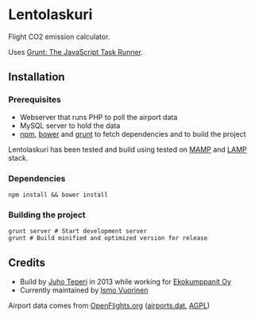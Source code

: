 Lentolaskuri
============

Flight CO2 emission calculator.

Uses [Grunt: The JavaScript Task Runner](http://gruntjs.com/getting-started).

## Installation ##

### Prerequisites ###
- Webserver that runs PHP to poll the airport data
- MySQL server to hold the data
- [npm](https://npmjs.org), [bower](http://bower.io) and [grunt](http://gruntjs.com) to fetch dependencies and to build the project

Lentolaskuri has been tested and build using tested on [MAMP](http://www.mamp.info) and [LAMP](http://en.wikipedia.org/wiki/LAMP_\(software_bundle\)) stack.


### Dependencies ###
```
npm install && bower install
```

### Building the project ###
```
grunt server # Start development server
grunt # Build minified and optimized version for release
```

## Credits ##

- Build by [Juho Teperi](https://github.com/Deraen) in 2013 while working for [Ekokumppanit Oy](http://www.ekokumppanit.fi)
- Currently maintained by [Ismo Vuorinen](https://github.com/ivuorinen)

Airport data comes from [OpenFlights.org](http://openflights.org) ([airports.dat](http://sourceforge.net/p/openflights/code/HEAD/tree/openflights/data/airports.dat), [AGPL](http://www.gnu.org/licenses/agpl.html))
